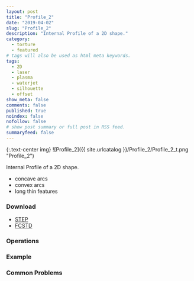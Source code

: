 ```yaml
---
layout: post
title: "Profile_2"
date: "2019-04-02"
slug: "Profile_2"
description: "Internal Profile of a 2D shape."
category: 
  - torture
  - featured
# tags will also be used as html meta keywords.
tags:
  - 2D
  - laser
  - plasma
  - waterjet
  - silhouette
  - offset
show_meta: false
comments: false
published: true
noindex: false
nofollow: false
# show post summary or full post in RSS feed.
summaryfeed: false
---
```

{:.text-center img}
![Profile_2]({{ site.urlcatalog }}/Profile_2/Profile_2_t.png "Profile_2")

Internal Profile of a 2D shape. 
- concave arcs
- convex arcs
- long thin features
<!--more-->

### Download
- [STEP]({{site.urlcatalog}}/Profile_2/Profile_2.step)
- [FCSTD]({{site.urlcatalog}}/Profile_2/Profile_2.fcstd)

### Operations

### Example

### Common Problems



